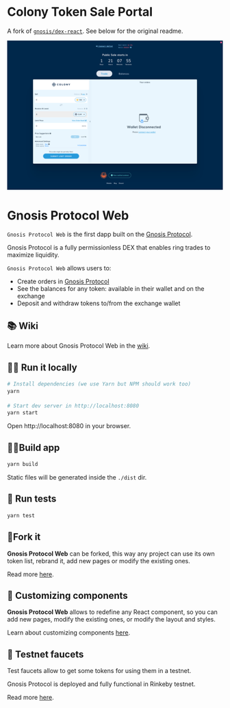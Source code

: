 # Colony Token Sale Portal

A fork of [`gnosis/dex-react`](https://github.com/gnosis/dex-react). See below for the original readme.

![Colony Token Sale](./docs/screenshot-colony-token-sale.png)

# Gnosis Protocol Web

`Gnosis Protocol Web` is the first dapp built on the [Gnosis Protocol](https://docs.gnosis.io/protocol).

Gnosis Protocol is a fully permissionless DEX that enables ring trades to maximize liquidity.

`Gnosis Protocol Web` allows users to:

- Create orders in [Gnosis Protocol](https://docs.gnosis.io/protocol)
- See the balances for any token: available in their wallet and on the exchange
- Deposit and withdraw tokens to/from the exchange wallet

## 📚 Wiki

Learn more about Gnosis Protocol Web in the [wiki](https://github.com/gnosis/dex-react/wiki).

## 🏃‍♀️ Run it locally

```bash
# Install dependencies (we use Yarn but NPM should work too)
yarn

# Start dev server in http://localhost:8080
yarn start
```

Open http://localhost:8080 in your browser.

## 👷‍♀️Build app

```bash
yarn build
```

Static files will be generated inside the `./dist` dir.

## 🧪 Run tests

```bash
yarn test
```

## 🍴Fork it

**Gnosis Protocol Web** can be forked, this way any project can use its own token list, rebrand it, add new pages or modify the existing ones.

Read more [here](https://github.com/gnosis/dex-react/wiki/Fork-project).

## 🎩 Customizing components

**Gnosis Protocol Web** allows to redefine any React component, so you can add new pages, modify the existing ones, or modify the layout and styles.

Learn about customizing components [here](https://github.com/gnosis/dex-react/wiki/Customize-Components).

## 🦺 Testnet faucets

Test faucets allow to get some tokens for using them in a testnet.

Gnosis Protocol is deployed and fully functional in Rinkeby testnet.

Read more [here](https://github.com/gnosis/dex-react/wiki/Testnet-faucets).
